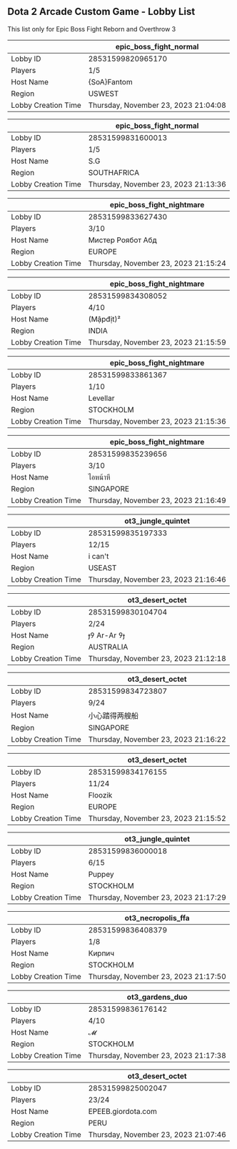 ## Dota 2 Arcade Custom Game - Lobby List

This list only for Epic Boss Fight Reborn and Overthrow 3

|  | epic_boss_fight_normal |
| ------ | ------ |
| Lobby ID | 28531599820965170 |
| Players | 1/5 |
| Host Name | {SoA}Fantom |
| Region | USWEST |
| Lobby Creation Time | Thursday, November 23, 2023 21:04:08 |


|  | epic_boss_fight_normal |
| ------ | ------ |
| Lobby ID | 28531599831600013 |
| Players | 1/5 |
| Host Name | S.G |
| Region | SOUTHAFRICA |
| Lobby Creation Time | Thursday, November 23, 2023 21:13:36 |


|  | epic_boss_fight_nightmare |
| ------ | ------ |
| Lobby ID | 28531599833627430 |
| Players | 3/10 |
| Host Name | Mистер Роябот Абд |
| Region | EUROPE |
| Lobby Creation Time | Thursday, November 23, 2023 21:15:24 |


|  | epic_boss_fight_nightmare |
| ------ | ------ |
| Lobby ID | 28531599834308052 |
| Players | 4/10 |
| Host Name | (Mậpđịt)² |
| Region | INDIA |
| Lobby Creation Time | Thursday, November 23, 2023 21:15:59 |


|  | epic_boss_fight_nightmare |
| ------ | ------ |
| Lobby ID | 28531599833861367 |
| Players | 1/10 |
| Host Name | Levellar |
| Region | STOCKHOLM |
| Lobby Creation Time | Thursday, November 23, 2023 21:15:36 |


|  | epic_boss_fight_nightmare |
| ------ | ------ |
| Lobby ID | 28531599835239656 |
| Players | 3/10 |
| Host Name | ไอหน้าหี |
| Region | SINGAPORE |
| Lobby Creation Time | Thursday, November 23, 2023 21:16:49 |


|  | ot3_jungle_quintet |
| ------ | ------ |
| Lobby ID | 28531599835197333 |
| Players | 12/15 |
| Host Name | i can't |
| Region | USEAST |
| Lobby Creation Time | Thursday, November 23, 2023 21:16:46 |


|  | ot3_desert_octet |
| ------ | ------ |
| Lobby ID | 28531599830104704 |
| Players | 2/24 |
| Host Name |  Ar-Ar  |
| Region | AUSTRALIA |
| Lobby Creation Time | Thursday, November 23, 2023 21:12:18 |


|  | ot3_desert_octet |
| ------ | ------ |
| Lobby ID | 28531599834723807 |
| Players | 9/24 |
| Host Name | 小心踏得两艘船 |
| Region | SINGAPORE |
| Lobby Creation Time | Thursday, November 23, 2023 21:16:22 |


|  | ot3_desert_octet |
| ------ | ------ |
| Lobby ID | 28531599834176155 |
| Players | 11/24 |
| Host Name | Floozik |
| Region | EUROPE |
| Lobby Creation Time | Thursday, November 23, 2023 21:15:52 |


|  | ot3_jungle_quintet |
| ------ | ------ |
| Lobby ID | 28531599836000018 |
| Players | 6/15 |
| Host Name | Puppey |
| Region | STOCKHOLM |
| Lobby Creation Time | Thursday, November 23, 2023 21:17:29 |


|  | ot3_necropolis_ffa |
| ------ | ------ |
| Lobby ID | 28531599836408379 |
| Players | 1/8 |
| Host Name | Кирпич |
| Region | STOCKHOLM |
| Lobby Creation Time | Thursday, November 23, 2023 21:17:50 |


|  | ot3_gardens_duo |
| ------ | ------ |
| Lobby ID | 28531599836176142 |
| Players | 4/10 |
| Host Name | 𝓜 |
| Region | STOCKHOLM |
| Lobby Creation Time | Thursday, November 23, 2023 21:17:38 |


|  | ot3_desert_octet |
| ------ | ------ |
| Lobby ID | 28531599825002047 |
| Players | 23/24 |
| Host Name | EPEEB.giordota.com |
| Region | PERU |
| Lobby Creation Time | Thursday, November 23, 2023 21:07:46 |


